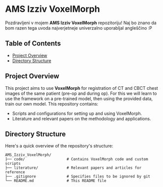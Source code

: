# AMS Izziv VoxelMorph

Pozdravljeni v mojem **AMS Izziv VoxelMorph** repozitoriju! Naj bo znano da bom razen tega uvoda najverjetneje univerzalno uporabljal angleščino :P

## Table of Contents
- [Project Overview](#project-overview)
- [Directory Structure](#directory-structure)


## Project Overview

This project aims to use **VoxelMorph** for registration of CT and CBCT chest images of the same patient (pre-op and during op). For this we will learn to use the framework on a pre-trained model, then using the provided data, train our own model. This repository contains:
- Scripts and configurations for setting up and using VoxelMorph.
- Literature and relevant papers on the methodology and applications.

## Directory Structure

Here's a quick overview of the repository's structure:

```plaintext
AMS_Izziv_VoxelMorph/
├── code/                   # Contains VoxelMorph code and custom scripts
├── literature/             # Relevant papers and articles for reference
├── .gitignore              # Specifies files to be ignored by git
└── README.md               # This README file
